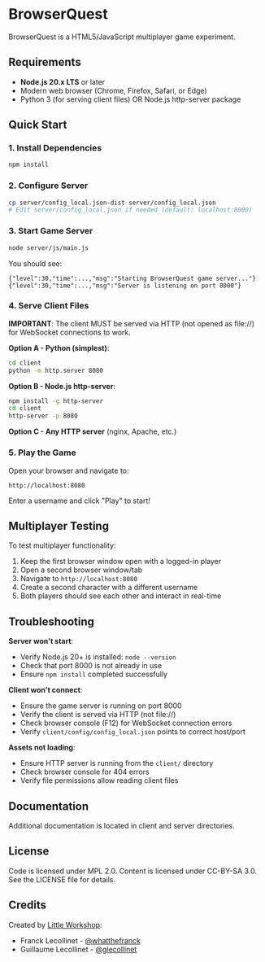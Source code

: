 BrowserQuest
============

BrowserQuest is a HTML5/JavaScript multiplayer game experiment.


Requirements
------------

- **Node.js 20.x LTS** or later
- Modern web browser (Chrome, Firefox, Safari, or Edge)
- Python 3 (for serving client files) OR Node.js http-server package


Quick Start
-----------

### 1. Install Dependencies

```bash
npm install
```

### 2. Configure Server

```bash
cp server/config_local.json-dist server/config_local.json
# Edit server/config_local.json if needed (default: localhost:8000)
```

### 3. Start Game Server

```bash
node server/js/main.js
```

You should see:
```
{"level":30,"time":...,"msg":"Starting BrowserQuest game server..."}
{"level":30,"time":...,"msg":"Server is listening on port 8000"}
```

### 4. Serve Client Files

**IMPORTANT**: The client MUST be served via HTTP (not opened as file://) for WebSocket connections to work.

**Option A - Python (simplest)**:
```bash
cd client
python -m http.server 8080
```

**Option B - Node.js http-server**:
```bash
npm install -g http-server
cd client
http-server -p 8080
```

**Option C - Any HTTP server** (nginx, Apache, etc.)

### 5. Play the Game

Open your browser and navigate to:
```
http://localhost:8080
```

Enter a username and click "Play" to start!


Multiplayer Testing
-------------------

To test multiplayer functionality:
1. Keep the first browser window open with a logged-in player
2. Open a second browser window/tab
3. Navigate to `http://localhost:8080`
4. Create a second character with a different username
5. Both players should see each other and interact in real-time


Troubleshooting
---------------

**Server won't start**:
- Verify Node.js 20+ is installed: `node --version`
- Check that port 8000 is not already in use
- Ensure `npm install` completed successfully

**Client won't connect**:
- Ensure the game server is running on port 8000
- Verify the client is served via HTTP (not file://)
- Check browser console (F12) for WebSocket connection errors
- Verify `client/config/config_local.json` points to correct host/port

**Assets not loading**:
- Ensure HTTP server is running from the `client/` directory
- Check browser console for 404 errors
- Verify file permissions allow reading client files


Documentation
-------------

Additional documentation is located in client and server directories.


License
-------

Code is licensed under MPL 2.0. Content is licensed under CC-BY-SA 3.0.
See the LICENSE file for details.


Credits
-------
Created by [Little Workshop](http://www.littleworkshop.fr):

* Franck Lecollinet - [@whatthefranck](http://twitter.com/whatthefranck)
* Guillaume Lecollinet - [@glecollinet](http://twitter.com/glecollinet)